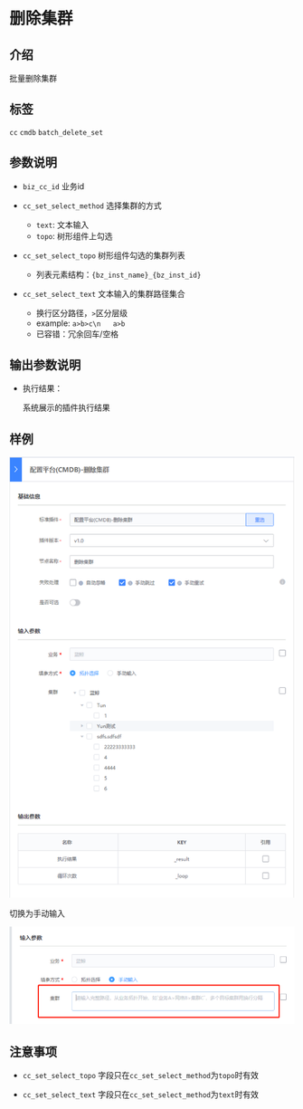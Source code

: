 # 删除集群

## 介绍

批量删除集群

## 标签
`cc` `cmdb` `batch_delete_set` 

## 参数说明

* `biz_cc_id` 业务id

* `cc_set_select_method` 选择集群的方式
    * `text`: 文本输入
    * `topo`: 树形组件上勾选

* `cc_set_select_topo` 树形组件勾选的集群列表
   * 列表元素结构：`{bz_inst_name}_{bz_inst_id}`

* `cc_set_select_text` 文本输入的集群路径集合
    * 换行区分路径，`>`区分层级
    * example: `a>b>c\n   a>b`
    * 已容错：冗余回车/空格

## 输出参数说明

* 执行结果：

  系统展示的插件执行结果

## 样例

![](images/cc_batch_delete_set_topo.png)

切换为手动输入

![](images/cc_batch_delete_set_text.png)

## 注意事项

* `cc_set_select_topo` 字段只在`cc_set_select_method`为`topo`时有效

* `cc_set_select_text` 字段只在`cc_set_select_method`为`text`时有效
  

  